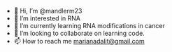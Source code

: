 - 👋 Hi, I’m @mandlerm23
- 👀 I’m interested in RNA
- 🌱 I’m currently learning RNA modifications in cancer
- 💞️ I’m looking to collaborate on learning code.
- 📫 How to reach me marianadalit@gmail.com

<!---
mandlerm23/mandlerm23 is a ✨ special ✨ repository because its `README.md` (this file) appears on your GitHub profile.
You can click the Preview link to take a look at your changes.
--->
